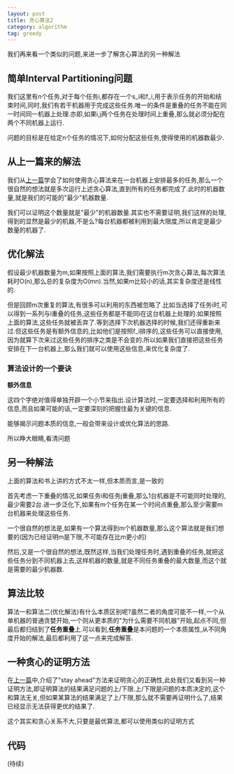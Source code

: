 ```yaml
---
layout: post
title: 贪心算法2
category: algorithm
tag: greedy
---
```


我们再来看一个类似的问题,来进一步了解贪心算法的另一种解法

## 简单Interval Partitioning问题

我们这里有n个任务,对于每个任务i,都存在一个s_i和f_i,用于表示任务的开始和结束时间,同时,我们有若干机器用于完成这些任务.唯一的条件是重叠的任务不能在同一时间同一机器上处理.亦即,如果i,j两个任务在处理时间上重叠,那么就必须分配在两个不同机器上运行.

问题的目标是在给定n个任务的情况下,如何分配这些任务,使得使用的机器数最少.

## 从上一篇来的解法

我们从[上一篇][greedy algorithm 1]学会了如何使用贪心算法来在一台机器上安排最多的任务,那么一个很自然的想法就是多次运行上述贪心算法,直到所有的任务都完成了.此时的机器数量,就是我们的可能的"最少"机器数量.

我们可以证明这个数量就是"最少"的机器数量.其实也不需要证明,我们这样的处理,得到的显然是最少的机器,不是么?每台机器都被利用到最大限度,所以肯定是最少数量的机器了.

## 优化解法

假设最少机器数量为m,如果按照上面的算法,我们需要执行m次贪心算法,每次算法耗时O(n),那么总的复杂度为O(mn).当然,如果m比较小的话,其实复杂度还是线性的.

但是回顾m次重复的算法,有很多可以利用的东西被忽略了.比如当选择了任务i时,可以得到一系列与i重叠的任务,这些任务都是不能同i在这台机器上处理的.如果按照上面的算法,这些任务就被丢弃了.等到选择下次机器选择的时候,我们还得重新来过.但这些任务是有额外信息的,比如他们是按照f_i排序的,这些任务可以直接使用,因为就算下次来过这些任务的排序之类是不会变的.所以如果我们直接把这些任务安排在下一台机器上,那么我们就可以使用这些信息,来优化复杂度了.

### 算法设计的一个要诀

**额外信息**

这四个字绝对值得单独开辟一个小节来指出.设计算法时,一定要选择和利用所有的信息,而且如果可能的话,一定要深刻的把握住最为关键的信息.

能够揭示问题本质的信息,一般会带来设计或优化算法的思路.

所以睁大眼睛,看清问题

## 另一种解法

上面的算法和书上讲的方式不太一样,但本质而言,是一致的

首先考虑一下重叠的情况,如果任务i和任务j重叠,那么1台机器是不可能同时处理的,最少需要2台.进一步泛化下,如果有m个任务在某一个时间点重叠,那么至少需要m台机器来处理这些任务.

一个很自然的想法是,如果有一个算法得到m个机器数量,那么这个算法就是我们想要的(因为已经证明m是下限,不可能存在比m更小的)

然后,又是一个很自然的想法,既然这样,当我们处理任务时,遇到重叠的任务,就把这些任务分到不同机器上去,这样机器的数量,就是不同任务重叠的最大数量,而这个就是需要的最少机器数.

## 算法比较

算法一和算法二(优化解法)有什么本质区别呢?虽然二者的角度可能不一样,一个从单机器的普通贪婪开始,一个则从更本质的"为什么需要不同机器"开始,起点不同,但最后都归结到了**任务重叠**上.可以看到,**任务重叠**是本问题的一个本质属性,从不同角度开始的解法,最后都利用了这一点来完成解答.

## 一种贪心的证明方法

在[上一篇][greedy algorithm 1]中,介绍了"stay ahead"方法来证明贪心的正确性,此处我们又看到另一种证明方法,即证明算法的结果满足问题的上/下限.上/下限是问题的本质决定的,这个和算法无关,但如果某算法的结果满足了上/下限,那么就不需要再证明什么了,结果已经显示无法获得更优的结果了.

这个其实和贪心关系不大,只要是最优算法,都可以使用类似的证明方式

## 代码

(待续)

[greedy algorithm 1]: /greedy_algorithm_1

